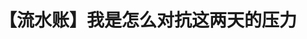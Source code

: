 ---
title: 【流水账】我是怎么对抗这两天的压力
tags: [介绍, 孤独症, ASD]
color: info
description: 压力山大时要好好爱自己
external_url: http://mp.weixin.qq.com/s?__biz=MzIyMzgyMjY5NQ==&amp;mid=2247484033&amp;idx=1&amp;sn=62705fd2cceedc09be8ef800b946dfcd&amp;chksm=e8191489df6e9d9fc47dd84938c2a769737100c7163f0c9ef9085c21096da55ce46cc41f812e&amp;scene=27#wechat_redirect
---